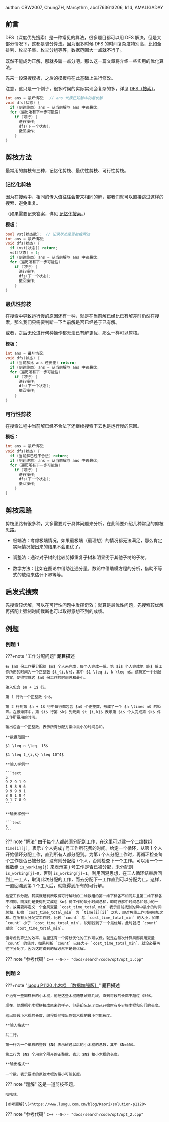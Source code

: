 author: CBW2007, ChungZH, Marcythm, abc1763613206, Ir1d, AMALIGADAY

## 前言

DFS（深度优先搜索）是一种常见的算法，很多题目都可以用 DFS 解决，但是大部分情况下，这都是骗分算法。因为很多时候 DFS 的时间复杂度特别高，比如全排列、枚举子集、枚举分组等等，数据范围大一点就不行了。

既然不能成为正解，那就多骗一点分吧。那么这一篇文章将介绍一些实用的优化算法。

先来一段深搜模板，之后的模板将在此基础上进行修改。

注意，这只是一个例子，很多时候的实际实现会复杂的多，详见 [DFS（搜索）](https://oi-wiki.org/search/dfs/)。

```cpp
int ans = 最坏情况;  // ans 代表已知解中的最优解
void dfs(状态) {
  if (到达终态) ans = 从当前解与 ans 中选最优;
  for (遍历所有下一步可能性)
    if (可行) {
      进行操作;
      dfs(下一个状态);
      撤回操作;
    }
}
```

## 剪枝方法

最常用的剪枝有三种，记忆化剪枝、最优性剪枝、可行性剪枝。

### 记忆化剪枝

因为在搜索中，相同的传入值往往会带来相同的解，那我们就可以直接跳过这样的搜索，避免重复。

（如果需要记录答案，详见 [记忆化搜索](../dp/memo.md)。）

**模板：**

```cpp
bool vst[状态数];  // 记录状态是否被搜索过
int ans = 最坏情况;
void dfs(状态) {
  if (vst[状态]) return;
  vst[状态] = 1;
  if (到达终态) ans = 从当前解与 ans 中选最优;
  for (遍历所有下一步可能性)
    if (可行) {
      进行操作;
      dfs(下一个状态);
      撤回操作;
    }
}
```

### 最优性剪枝

在搜索中导致运行慢的原因还有一种，就是在当前解已经比已有解差时仍然在搜索，那么我们只需要判断一下当前解是否已经差于已有解。

或者，之后无论进行何种操作都无法已有解更优，那么一样可以剪枝。

**模板：**

```cpp
int ans = 最坏情况;
void dfs(状态) {
  if (当前解比 ans 还要差) return;
  if (到达终态) ans = 从当前解与 ans 中选最优;
  for (遍历所有下一步可能性)
    if (可行) {
      进行操作;
      dfs(下一个状态);
      撤回操作;
    }
}
```

### 可行性剪枝

在搜索过程中当前解已经不合法了还继续搜索下去也是运行慢的原因。

**模板：**

```cpp
int ans = 最坏情况;
void dfs(状态) {
  if (当前解已经不合法) return;
  if (到达终态) ans = 从当前解与 ans 中选最优;
  for (遍历所有下一步可能性)
    if (可行) {
      进行操作;
      dfs(下一个状态);
      撤回操作;
    }
}
```

## 剪枝思路

剪枝思路有很多种，大多需要对于具体问题来分析，在此简要介绍几种常见的剪枝思路。

- 极端法：考虑极端情况，如果最极端（最理想）的情况都无法满足，那么肯定实际情况搜出来的结果不会更优了。

- 调整法：通过对子树的比较剪掉重复子树和明显劣于其他子树的子树。

- 数学方法：比如在图论中借助连通分量，数论中借助模方程的分析，借助不等式的放缩来估计下界等等。

## 启发式搜索

先搜索较优解，可以在可行性问题中发挥奇效；就算是最优性问题，先搜索较优解再搭配上强制时间截断也可以取得意想不到的成绩。

## 例题

### 例题 1

???+note "工作分配问题"
    **题目描述**
    
    有 $n$ 份工作要分配给 $n$ 个人来完成，每个人完成一份。第 $i$ 个人完成第 $k$ 份工作所用的时间为一个正整数 $t_{i,k}$，其中 $1 \leq i, k \leq n$。试确定一个分配方案，使得完成这 $n$ 份工作的时间总和最小。
    
    输入包含 $n + 1$ 行。
    
    第 1 行为一个正整数 $n$。
    
    第 2 行到第 $n + 1$ 行中每行都包含 $n$ 个正整数，形成了一个 $n \times n$ 的矩阵。在该矩阵中，第 $i$ 行第 $k$ 列元素 $t_{i,k}$ 表示第 $i$ 个人完成第 $k$ 件工作所要用的时间。
    
    输出包含一个正整数，表示所有分配方案中最小的时间总和。
    
    **数据范围**
    
    $1 \leq n \leq  15$
    
    $1 \leq t_{i,k} \leq 10^4$
    
    **输入样例**
    
    ```text
    5
    9 2 9 1 9
    1 9 8 9 6
    9 9 9 9 1
    8 8 1 8 4
    9 1 7 8 9
    ```
    
    **输出样例**
    
    ```text
    5
    ```

??? note "解法"
    由于每个人都必须分配到工作，在这里可以建一个二维数组 `time[i][j]`，表示 $i$ 个人完成 $j$ 号工作所花费的时间。给定一个循环，从第 1 个人开始循环分配工作，直到所有人都分配到。为第 $i$ 个人分配工作时，再循环检查每个工作是否已被分配，没有则分配给 $i$ 个人，否则检查下一个工作。可以用一个一维数组 `is_working[j]` 来表示第 $j$ 号工作是否已被分配，未分配则 `is_working[j]=0`，否则 `is_working[j]=1`。利用回溯思想，在工人循环结束后回到上一工人，取消此次分配的工作，而去分配下一工作直到可以分配为止。这样，一直回溯到第 1 个工人后，就能得到所有的可行解。
    
    检查工作分配，其实就是判断取得可行解时的二维数组的第一维下标各不相同并且第二维下标各不相同。而我们是要得到完成这 $n$ 份工作的最小时间总和，即可行解中时间总和最小的一个，故需要再定义一个全局变量 `cost_time_total_min` 表示目前找到的解中最小的时间总和，初始 `cost_time_total_min` 为 `time[i][i]` 之和，即对角线工作时间相加之和。在所有人分配完工作时，比较 `count` 与 `cost_time_total_min` 的大小，如果 `count` 小于 `cost_time_total_min`，说明找到了一个最优解，此时就把 `count` 赋给 `cost_time_total_min`。
    
    但考虑到算法的效率，这里还有一个剪枝优化的工作可以做。就是在每次计算局部费用变量 `count` 的值时，如果判断 `count` 已经大于 `cost_time_total_min`，就没必要再往下分配了，因为这时得到的解必然不是最优解。

??? note "参考代码"
    ```C++
    --8<-- "docs/search/code/opt/opt_1.cpp"
    ```

### 例题 2

???+note "[luogu P1120 小木棍 ［数据加强版］](https://www.luogu.com.cn/problem/P1120)"
    **题目描述**
    
    乔治有一些同样长的小木棍，他把这些木棍随意砍成几段，直到每段的长都不超过 $50$。
    
    现在，他想把小木棍拼接成原来的样子，但是却忘记了自己开始时有多少根木棍和它们的长度。
    
    给出每段小木棍的长度，编程帮他找出原始木棍的最小可能长度。
    
    **输入格式**
    
    共二行。
    
    第一行为一个单独的整数 $N$ 表示砍过以后的小木棍的总数，其中 $N≤65$。
    
    第二行为 $N$ 个用空个隔开的正整数，表示 $N$ 根小木棍的长度。
    
    **输出格式**
    
    一个数，表示要求的原始木棍的最小可能长度。

??? note "题解"
    这是一道剪枝圣题。
    
    咕咕咕。
    
    [参考题解]\(<https://www.luogu.com.cn/blog/Kaori/solution-p1120>

??? note "参考代码"
    ```C++
    --8<-- "docs/search/code/opt/opt_2.cpp"
    ```
